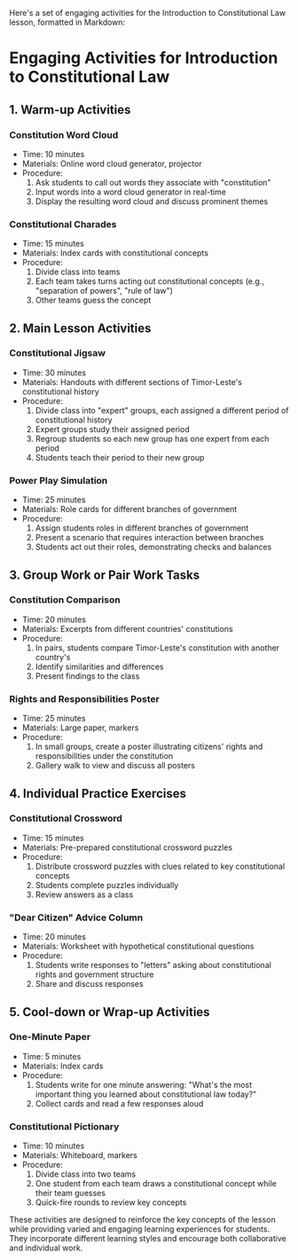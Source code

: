 Here's a set of engaging activities for the Introduction to Constitutional Law lesson, formatted in Markdown:

# Engaging Activities for Introduction to Constitutional Law

## 1. Warm-up Activities

### Constitution Word Cloud
- Time: 10 minutes
- Materials: Online word cloud generator, projector
- Procedure:
  1. Ask students to call out words they associate with "constitution"
  2. Input words into a word cloud generator in real-time
  3. Display the resulting word cloud and discuss prominent themes

### Constitutional Charades
- Time: 15 minutes
- Materials: Index cards with constitutional concepts
- Procedure:
  1. Divide class into teams
  2. Each team takes turns acting out constitutional concepts (e.g., "separation of powers", "rule of law")
  3. Other teams guess the concept

## 2. Main Lesson Activities

### Constitutional Jigsaw
- Time: 30 minutes
- Materials: Handouts with different sections of Timor-Leste's constitutional history
- Procedure:
  1. Divide class into "expert" groups, each assigned a different period of constitutional history
  2. Expert groups study their assigned period
  3. Regroup students so each new group has one expert from each period
  4. Students teach their period to their new group

### Power Play Simulation
- Time: 25 minutes
- Materials: Role cards for different branches of government
- Procedure:
  1. Assign students roles in different branches of government
  2. Present a scenario that requires interaction between branches
  3. Students act out their roles, demonstrating checks and balances

## 3. Group Work or Pair Work Tasks

### Constitution Comparison
- Time: 20 minutes
- Materials: Excerpts from different countries' constitutions
- Procedure:
  1. In pairs, students compare Timor-Leste's constitution with another country's
  2. Identify similarities and differences
  3. Present findings to the class

### Rights and Responsibilities Poster
- Time: 25 minutes
- Materials: Large paper, markers
- Procedure:
  1. In small groups, create a poster illustrating citizens' rights and responsibilities under the constitution
  2. Gallery walk to view and discuss all posters

## 4. Individual Practice Exercises

### Constitutional Crossword
- Time: 15 minutes
- Materials: Pre-prepared constitutional crossword puzzles
- Procedure:
  1. Distribute crossword puzzles with clues related to key constitutional concepts
  2. Students complete puzzles individually
  3. Review answers as a class

### "Dear Citizen" Advice Column
- Time: 20 minutes
- Materials: Worksheet with hypothetical constitutional questions
- Procedure:
  1. Students write responses to "letters" asking about constitutional rights and government structure
  2. Share and discuss responses

## 5. Cool-down or Wrap-up Activities

### One-Minute Paper
- Time: 5 minutes
- Materials: Index cards
- Procedure:
  1. Students write for one minute answering: "What's the most important thing you learned about constitutional law today?"
  2. Collect cards and read a few responses aloud

### Constitutional Pictionary
- Time: 10 minutes
- Materials: Whiteboard, markers
- Procedure:
  1. Divide class into two teams
  2. One student from each team draws a constitutional concept while their team guesses
  3. Quick-fire rounds to review key concepts

These activities are designed to reinforce the key concepts of the lesson while providing varied and engaging learning experiences for students. They incorporate different learning styles and encourage both collaborative and individual work.